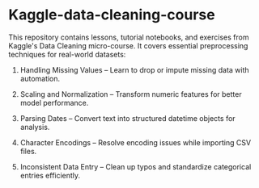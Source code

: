 # Kaggle-data-cleaning-course
This repository contains lessons, tutorial notebooks, and exercises from Kaggle's Data Cleaning micro-course. It covers essential preprocessing techniques for real-world datasets:
1. Handling Missing Values – Learn to drop or impute missing data with automation.

2. Scaling and Normalization – Transform numeric features for better model performance.

3. Parsing Dates – Convert text into structured datetime objects for analysis.

4. Character Encodings – Resolve encoding issues while importing CSV files.

5. Inconsistent Data Entry – Clean up typos and standardize categorical entries efficiently.
